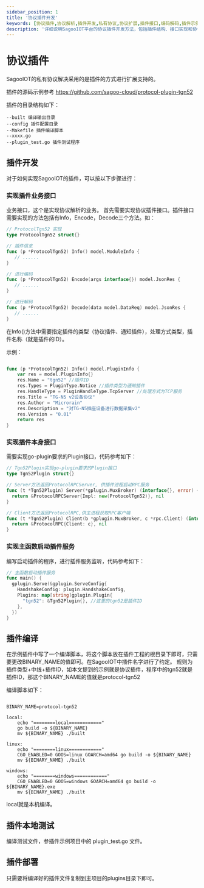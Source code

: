 ```yaml
---
sidebar_position: 1
title: '协议插件开发'
keywords: [协议插件,协议解析,插件开发,私有协议,协议扩展,插件接口,编码解码,插件示例,协议实现,通信协议]
description: '详细说明SagooIOT平台的协议插件开发方法，包括插件结构、接口实现和协议解析等完整的协议开发指南。'
---
```


# 协议插件

SagooIOT的私有协议解决采用的是插件的方式进行扩展支持的。

插件的源码示例参考 
https://github.com/sagoo-cloud/protocol-plugin-tgn52

插件的目录结构如下：

```
--built 编译输出目录
--config 插件配置目录
--Makefile 插件编译脚本
--xxxx.go
--plugin_test.go 插件测试程序
```

## 插件开发

对于如何实现SagooIOT的插件，可以按以下步骤进行：


### 实现插件业务接口
业务接口，这个是实现协议解析的业务。
首先需要实现协议插件接口。插件接口需要实现的方法包括有Info，Encode，Decode三个方法。如：

```go
// ProtocolTgn52 实现
type ProtocolTgn52 struct{}

// 插件信息
func (p *ProtocolTgn52) Info() model.ModuleInfo {
   // ......
}

// 进行编码
func (p *ProtocolTgn52) Encode(args interface{}) model.JsonRes {
   // ......
}

// 进行解码
func (p *ProtocolTgn52) Decode(data model.DataReq) model.JsonRes {
   // ......
}
```
在Info()方法中需要指定插件的类型（协议插件、通知插件），处理方式类型，插件名称（就是插件的ID）。

示例：

```go

func (p *ProtocolTgn52) Info() model.PluginInfo {
	var res = model.PluginInfo{}
	res.Name = "tgn52" //插件ID
	res.Types = PluginType.Notice //插件类型为通知插件
	res.HandleType = PluginHandleType.TcpServer //处理方式为TCP服务
	res.Title = "TG-N5 v2设备协议"
	res.Author = "Microrain"
	res.Description = "对TG-N5插座设备进行数据采集v2"
	res.Version = "0.01"
	return res
}

```

### 实现插件本身接口
需要实现go-plugin要求的Plugin接口，代码参考如下：

```go
// Tgn52Plugin实现go-plugin要求的Plugin接口
type Tgn52Plugin struct{}

// Server方法返回ProtocolRPCServer, 供插件进程启动RPC服务
func (t *Tgn52Plugin) Server(*gplugin.MuxBroker) (interface{}, error) {
  return &ProtocolRPCServer{Impl: new(ProtocolTgn52)}, nil 
}

// Client方法返回ProtocolRPC,供主进程获取RPC客户端
func (t *Tgn52Plugin) Client(b *gplugin.MuxBroker, c *rpc.Client) (interface{}, error) {
  return &ProtocolRPC{Client: c}, nil
}

```

### 实现主函数启动插件服务
编写启动插件的程序，进行插件服务监听，代码参考如下：
```go
// 主函数启动插件服务
func main() {
  gplugin.Serve(&gplugin.ServeConfig{
    HandshakeConfig: plugin.HandshakeConfig,
    Plugins: map[string]gplugin.Plugin{
      "tgn52": &Tgn52Plugin{}, //这里的tgn52是插件ID
    },
  })
}

```

## 插件编译
在示例插件中写了一个编译脚本，将这个脚本放在插件工程的根目录下即可，只需要更改BINARY_NAME的值即可。在SagooIOT中插件名字进行了约定。
规则为 插件类型+中线+插件ID，如本文提到的示例就是协议插件，程序中的tgn52就是插件ID，那这个BINARY_NAME的值就是protocol-tgn52

编译脚本如下：
```shell

BINARY_NAME=protocol-tgn52

local:
	echo "========local============"
	go build -o ${BINARY_NAME}
	mv ${BINARY_NAME} ./built

linux:
	echo "========linux============"
	CGO_ENABLED=0 GOOS=linux GOARCH=amd64 go build -o ${BINARY_NAME}
	mv ${BINARY_NAME} ./built

windows:
	echo "========windows============"
	CGO_ENABLED=0 GOOS=windows GOARCH=amd64 go build -o ${BINARY_NAME}.exe
	mv ${BINARY_NAME} ./built

```

local就是本机编译。

## 插件本地测试
编译测试文件，参插件示例项目中的 plugin_test.go 文件。

## 插件部署
只需要将编译好的插件文件复制到主项目的plugins目录下即可。
